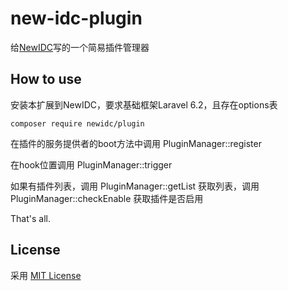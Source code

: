 # new-idc-plugin
给[NewIDC](https://github.com/moqiaoduo/NewIDC)写的一个简易插件管理器

## How to use
安装本扩展到NewIDC，要求基础框架Laravel 6.2，且存在options表

```
composer require newidc/plugin
```

在插件的服务提供者的boot方法中调用 PluginManager::register

在hook位置调用 PluginManager::trigger

如果有插件列表，调用 PluginManager::getList 获取列表，调用 PluginManager::checkEnable 获取插件是否启用

That's all.

## License

采用 [MIT License](https://opensource.org/licenses/MIT)